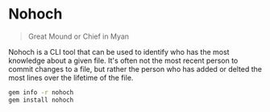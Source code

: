 # Nohoch
> Great Mound or Chief in Myan


Nohoch is a CLI tool that can be used to identify who has the most knowledge about a given file. It's often not the most recent person to commit changes to a file, but rather the person who has added or delted the most lines over the lifetime of the file.

```bash
gem info -r nohoch
gem install nohoch
```
